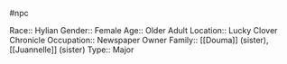 #npc 

Race:: Hylian
Gender:: Female
Age:: Older Adult
Location:: Lucky Clover Chronicle
Occupation:: Newspaper Owner
Family:: [[Douma]] (sister), [[Juannelle]] (sister)
Type:: Major
